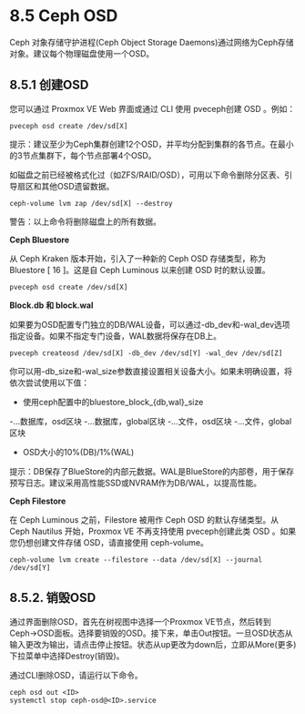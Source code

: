 # 8.5  Ceph OSD

Ceph 对象存储守护进程(Ceph Object Storage Daemons)通过网络为Ceph存储对象。建议每个物理磁盘使用一个OSD。

## 8.5.1 创建OSD

您可以通过 Proxmox VE Web 界面或通过 CLI 使用 pveceph创建 OSD 。例如：

`pveceph osd create /dev/sd[X]`

提示：建议至少为Ceph集群创建12个OSD，并平均分配到集群的各节点。在最小的3节点集群下，每个节点部署4个OSD。

如磁盘之前已经被格式化过（如ZFS/RAID/OSD），可用以下命令删除分区表、引导扇区和其他OSD遗留数据。

`ceph-volume lvm zap /dev/sd[X] --destroy`

警告：以上命令将删除磁盘上的所有数据。

**Ceph Bluestore**


从 Ceph Kraken 版本开始，引入了一种新的 Ceph OSD 存储类型，称为 Bluestore [ 16 ]。这是自 Ceph Luminous 以来创建 OSD 时的默认设置。

`pveceph osd create /dev/sd[X]`

**Block.db 和 block.wal**

如果要为OSD配置专门独立的DB/WAL设备，可以通过-db_dev和-wal_dev选项指定设备。如果不指定专门设备，WAL数据将保存在DB上。

`pveceph createosd /dev/sd[X] -db_dev /dev/sd[Y] -wal_dev /dev/sd[Z]`


你可以用-db_size和-wal_size参数直接设置相关设备大小。如果未明确设置，将依次尝试使用以下值：

- 使用ceph配置中的bluestore_block_{db,wal}_size

-...数据库，osd区块
-...数据库，global区块
-...文件，osd区块
-...文件，global区块

- OSD大小的10%(DB)/1%(WAL)

提示：DB保存了BlueStore的内部元数据。WAL是BlueStore的内部卷，用于保存预写日志。建议采用高性能SSD或NVRAM作为DB/WAL，以提高性能。



**Ceph Filestore**

在 Ceph Luminous 之前，Filestore 被用作 Ceph OSD 的默认存储类型。从 Ceph Nautilus 开始，Proxmox VE 不再支持使用 pveceph创建此类 OSD 。如果您仍想创建文件存储 OSD，请直接使用 ceph-volume。

`ceph-volume lvm create --filestore --data /dev/sd[X] --journal /dev/sd[Y]`


## 8.5.2. 销毁OSD

通过界面删除OSD，首先在树视图中选择一个Proxmox VE节点，然后转到Ceph→OSD面板。选择要销毁的OSD。接下来，单击Out按钮。一旦OSD状态从输入更改为输出，请点击停止按钮。状态从up更改为down后，立即从More(更多)下拉菜单中选择Destroy(销毁)。


通过CLI删除OSD，请运行以下命令。

```
ceph osd out <ID> 
systemctl stop ceph-osd@<ID>.service 
```